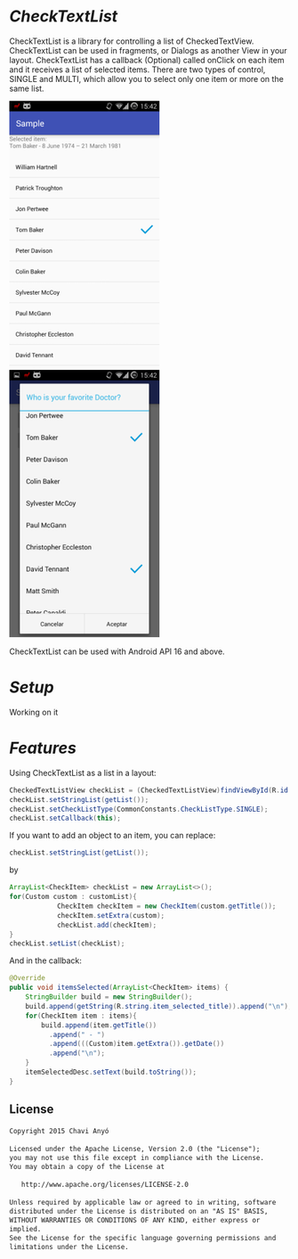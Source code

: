*CheckTextList*
======

CheckTextList is a library for controlling a list of CheckedTextView. CheckTextList can be used in fragments, or Dialogs
as another View in your layout.
CheckTextList has a callback (Optional) called onClick on each item and it receives a list of selected items.
There are two types of control, SINGLE and MULTI, which allow you to select only one item or more on the same list.

<img src="https://github.com/ch4vi/android-CheckTextList/blob/master/screenshots/fragment.png" width="270" style="margin-right:10px;">
<img src="https://github.com/ch4vi/android-CheckTextList/blob/master/screenshots/dialog.png" width="270">

CheckTextList can be used with Android API 16 and above.

*Setup*
======

Working on it

*Features*
======

Using CheckTextList as a list in a layout:

``` java
CheckedTextListView checkList = (CheckedTextListView)findViewById(R.id.check_list);
checkList.setStringList(getList());
checkList.setCheckListType(CommonConstants.CheckListType.SINGLE);
checkList.setCallback(this);
```

If you want to add an object to an item, you can replace:
``` java
checkList.setStringList(getList());
```
by
``` java
ArrayList<CheckItem> checkList = new ArrayList<>();
for(Custom custom : customList){
            CheckItem checkItem = new CheckItem(custom.getTitle());
            checkItem.setExtra(custom);
            checkList.add(checkItem);
}
checkList.setList(checkList);
```
And in the callback:
``` java
@Override
public void itemsSelected(ArrayList<CheckItem> items) {
    StringBuilder build = new StringBuilder();
    build.append(getString(R.string.item_selected_title)).append("\n");
    for(CheckItem item : items){
        build.append(item.getTitle())
          .append(" - ")
          .append(((Custom)item.getExtra()).getDate())
          .append("\n");
    }
    itemSelectedDesc.setText(build.toString());
}
```

License
--------

    Copyright 2015 Chavi Anyó

    Licensed under the Apache License, Version 2.0 (the "License");
    you may not use this file except in compliance with the License.
    You may obtain a copy of the License at

       http://www.apache.org/licenses/LICENSE-2.0

    Unless required by applicable law or agreed to in writing, software
    distributed under the License is distributed on an "AS IS" BASIS,
    WITHOUT WARRANTIES OR CONDITIONS OF ANY KIND, either express or implied.
    See the License for the specific language governing permissions and
    limitations under the License.

